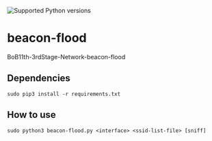 ![Supported Python versions](https://img.shields.io/badge/python-3.6-blue.svg?style=flat-square)

# beacon-flood
BoB11th-3rdStage-Network-beacon-flood

## Dependencies

```[python]
sudo pip3 install -r requirements.txt 
```

## How to use

```[python]
sudo python3 beacon-flood.py <interface> <ssid-list-file> [sniff]
```
